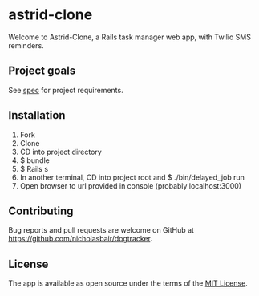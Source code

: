 # astrid-clone

Welcome to Astrid-Clone, a Rails task manager web app, with Twilio SMS reminders.

<!-- Insert GIF here -->

## Project goals
See [spec](SPEC.md) for project requirements.

## Installation
1. Fork
2. Clone
3. CD into project directory
4. $ bundle
5. $ Rails s
6. In another terminal, CD into project root and $ ./bin/delayed_job run
7. Open browser to url provided in console (probably localhost:3000)

## Contributing
Bug reports and pull requests are welcome on GitHub at https://github.com/nicholasbair/dogtracker.

## License
The app is available as open source under the terms of the [MIT License](http://opensource.org/licenses/MIT).
